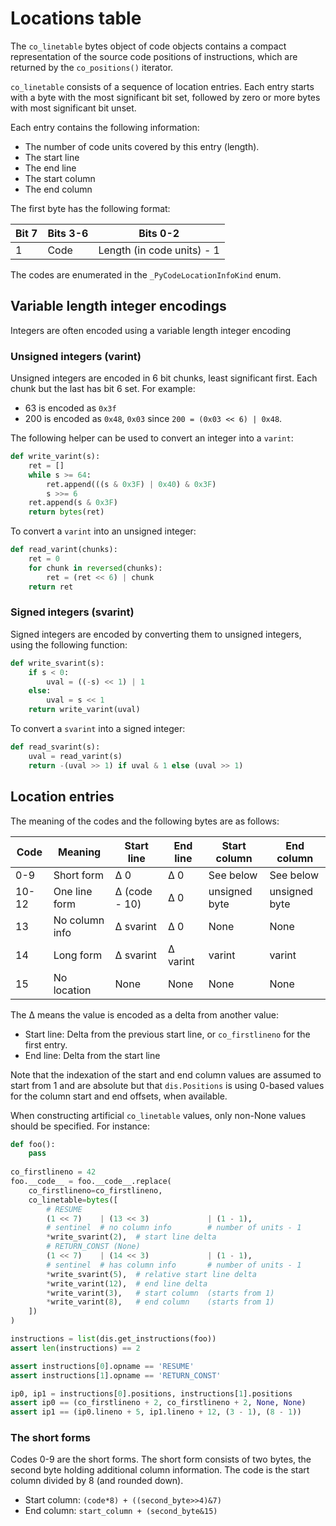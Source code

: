 # Locations table

The `co_linetable` bytes object of code objects contains a compact
representation of the source code positions of instructions, which are
returned by the `co_positions()` iterator.

`co_linetable` consists of a sequence of location entries.
Each entry starts with a byte with the most significant bit set, followed by
zero or more bytes with most significant bit unset.

Each entry contains the following information:

* The number of code units covered by this entry (length).
* The start line
* The end line
* The start column
* The end column

The first byte has the following format:

| Bit 7 | Bits 3-6 | Bits 0-2                   |
|-------|----------|----------------------------|
| 1     | Code     | Length (in code units) - 1 |

The codes are enumerated in the `_PyCodeLocationInfoKind` enum.

## Variable length integer encodings

Integers are often encoded using a variable length integer encoding

### Unsigned integers (varint)

Unsigned integers are encoded in 6 bit chunks, least significant first.
Each chunk but the last has bit 6 set.
For example:

* 63 is encoded as `0x3f`
* 200 is encoded as `0x48`, `0x03` since ``200 = (0x03 << 6) | 0x48``.

The following helper can be used to convert an integer into a `varint`:

```py
def write_varint(s):
    ret = []
    while s >= 64:
        ret.append(((s & 0x3F) | 0x40) & 0x3F)
        s >>= 6
    ret.append(s & 0x3F)
    return bytes(ret)
```

To convert a `varint` into an unsigned integer:

```py
def read_varint(chunks):
    ret = 0
    for chunk in reversed(chunks):
        ret = (ret << 6) | chunk
    return ret
```

### Signed integers (svarint)

Signed integers are encoded by converting them to unsigned integers, using the following function:

```py
def write_svarint(s):
    if s < 0:
        uval = ((-s) << 1) | 1
    else:
        uval = s << 1
    return write_varint(uval)
```

To convert a `svarint` into a signed integer:

```py
def read_svarint(s):
    uval = read_varint(s)
    return -(uval >> 1) if uval & 1 else (uval >> 1)
```

## Location entries

The meaning of the codes and the following bytes are as follows:

| Code  | Meaning        | Start line    | End line | Start column  | End column    |
|-------|----------------|---------------|----------|---------------|---------------|
| 0-9   | Short form     | Δ 0           | Δ 0      | See below     | See below     |
| 10-12 | One line form  | Δ (code - 10) | Δ 0      | unsigned byte | unsigned byte |
| 13    | No column info | Δ svarint     | Δ 0      | None          | None          |
| 14    | Long form      | Δ svarint     | Δ varint | varint        | varint        |
| 15    | No location    | None          | None     | None          | None          |

The Δ means the value is encoded as a delta from another value:

* Start line: Delta from the previous start line, or `co_firstlineno` for the first entry.
* End line: Delta from the start line

Note that the indexation of the start and end column values are assumed to
start from 1 and are absolute but that `dis.Positions` is using 0-based values
for the column start and end offsets, when available.

When constructing artificial `co_linetable` values, only non-None values should
be specified. For instance:

```py
def foo():
    pass
    
co_firstlineno = 42
foo.__code__ = foo.__code__.replace(
    co_firstlineno=co_firstlineno, 
    co_linetable=bytes([
        # RESUME
        (1 << 7)    | (13 << 3)             | (1 - 1),
        # sentinel  # no column info        # number of units - 1
        *write_svarint(2),  # start line delta
        # RETURN_CONST (None)
        (1 << 7)    | (14 << 3)             | (1 - 1),
        # sentinel  # has column info       # number of units - 1
        *write_svarint(5),  # relative start line delta
        *write_varint(12),  # end line delta
        *write_varint(3),   # start column  (starts from 1)
        *write_varint(8),   # end column    (starts from 1)
    ])
)

instructions = list(dis.get_instructions(foo))
assert len(instructions) == 2

assert instructions[0].opname == 'RESUME'
assert instructions[1].opname == 'RETURN_CONST'

ip0, ip1 = instructions[0].positions, instructions[1].positions
assert ip0 == (co_firstlineno + 2, co_firstlineno + 2, None, None)
assert ip1 == (ip0.lineno + 5, ip1.lineno + 12, (3 - 1), (8 - 1))
```

### The short forms

Codes 0-9 are the short forms. The short form consists of two bytes,
the second byte holding additional column information. The code is the
start column divided by 8 (and rounded down).

* Start column: `(code*8) + ((second_byte>>4)&7)`
* End column: `start_column + (second_byte&15)`
